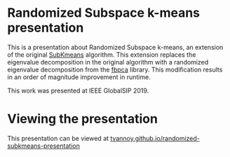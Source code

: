 # Randomized Subspace k-means presentation
This is a presentation about Randomized Subspace k-means, an extension of the original [SubKmeans](https://www.kdd.org/kdd2017/papers/view/towards-an-optimal-subspace-for-k-means) algorithm. This extension replaces the eigenvalue decomposition in the original algorithm with a randomized eigenvalue decomposition from the [fbpca](https://github.com/facebook/fbpca) library. This modification results in an order of magnitude improvement in runtime. 

This work was presented at IEEE GlobalSIP 2019.

# Viewing the presentation
This presentation can be viewed at [tvannoy.github.io/randomized-subkmeans-presentation](tvannoy.github.io/randomized-subkmeans-presentation)
